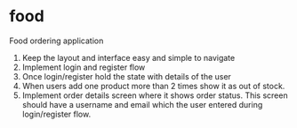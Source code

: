 # food

Food ordering application
1. Keep the layout and interface easy and simple to navigate
2. Implement login and register flow
3. Once login/register hold the state with details of the user
4. When users add one product more than 2 times show it as out of stock.
5. Implement order details screen where it shows order status.
This screen should have a username and email which the user entered during login/register flow.
